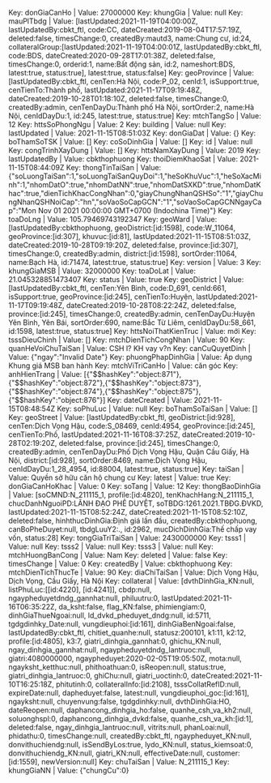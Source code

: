 Key: donGiaCanHo | Value:  27000000
Key: khungGia | Value:  null
Key: mauPlTbdg | Value:  [lastUpdated:2021-11-19T04:00:00Z, lastUpdatedBy:cbkt_ftl, code:CC, dateCreated:2019-08-04T17:57:19Z, deleted:false, timesChange:0, createdBy:mautd3, name:Chung cư, id:24, collateralGroup:[lastUpdated:2021-11-19T04:00:01Z, lastUpdatedBy:cbkt_ftl, code:BDS, dateCreated:2020-09-28T17:01:38Z, deleted:false, timesChange:0, orderid:1, name:Bất động sản, id:2, nameshort:BDS, latest:true, status:true], latest:true, status:false]
Key: geoProvince | Value:  [lastUpdatedBy:cbkt_ftl, cenTen:Hà Nội, code:P_02, cenId:1, isSupport:true, cenTienTo:Thành phố, lastUpdated:2021-11-17T09:19:48Z, dateCreated:2019-10-28T01:18:10Z, deleted:false, timesChange:0, createdBy:admin, cenTenDayDu:Thành phố Hà Nội, sortOrder:2, name:Hà Nội, cenIdDayDu:1, id:245, latest:true, status:true]
Key: mtchTangSo | Value:  12
Key: httsSoPhongNgu | Value:  2
Key: building | Value:  null
Key: lastUpdated | Value:  2021-11-15T08:51:03Z
Key: donGiaDat | Value:  {}
Key: boThamSoTSK | Value:  []
Key: coSoDinhGia | Value:  []
Key: id | Value:  null
Key: congTrinhXayDung | Value:  []
Key: httsNamXayDung | Value:  2019
Key: lastUpdatedBy | Value:  cbkthophuong
Key: thoiDiemKhaoSat | Value:  2021-11-15T08:44:09Z
Key: thongTinTaiSan | Value:  {"soLuongTaiSan":1,"soLuongTaiSanQuyDoi":1,"heSoKhuVuc":1,"heSoXacMinh":1,"nhomDatO":true,"nhomDatNN":true,"nhomDatSXKD":true,"nhomDatKhac":true,"dienTichKhacCongNhan":0,"giayChungNhanQSHSo":"1","giayChungNhanQSHNoiCap":"hn","soVaoSoCapGCN":"1","soVaoSoCapGCNNgayCap":"Mon Nov 01 2021 00:00:00 GMT+0700 (Indochina Time)"}
Key: toaDoLng | Value:  105.79469743192347
Key: geoWard | Value:  [lastUpdatedBy:cbkthophuong, geoDistrict:[id:1598], code:W_11064, geoProvince:[id:307], khuvuc:[id:81], lastUpdated:2021-11-15T08:51:03Z, dateCreated:2019-10-28T09:19:20Z, deleted:false, province:[id:307], timesChange:0, createdBy:admin, district:[id:1598], sortOrder:11064, name:Bạch Hà, id:71474, latest:true, status:true]
Key: version | Value:  3
Key: khungGiaMSB | Value:  32000000
Key: toaDoLat | Value:  21.045328851473407
Key: status | Value:  true
Key: geoDistrict | Value:  [lastUpdatedBy:cbkt_ftl, cenTen:Yên Bình, code:D_691, cenId:661, isSupport:true, geoProvince:[id:245], cenTienTo:Huyện, lastUpdated:2021-11-17T09:19:48Z, dateCreated:2019-10-28T08:22:24Z, deleted:false, province:[id:245], timesChange:0, createdBy:admin, cenTenDayDu:Huyện Yên Bình, Yên Bái, sortOrder:690, name:Bắc Từ Liêm, cenIdDayDu:58_661, id:1598, latest:true, status:true]
Key: httsNoiThatKienTruc | Value:  mới
Key: tsssDieuChinh | Value:  []
Key: mtchDienTichCongNhan | Value:  90
Key: quanHeVoiChuTaiSan | Value:  CSH l? KH vay v?n
Key: canCuQuyetDinh | Value:  {"ngay":"Invalid Date"}
Key: phuongPhapDinhGia | Value:  Áp dụng Khung giá MSB ban hành
Key: mtchViTriCanHo | Value:  căn góc
Key: anhHienTrang | Value:  [{"$$hashKey":"object:871"},{"$$hashKey":"object:872"},{"$$hashKey":"object:873"},{"$$hashKey":"object:874"},{"$$hashKey":"object:875"},{"$$hashKey":"object:876"}]
Key: dateCreated | Value:  2021-11-15T08:48:54Z
Key: soPhuLuc | Value:  null
Key: boThamSoTaiSan | Value:  []
Key: geoStreet | Value:  [lastUpdatedBy:cbkt_ftl, geoDistrict:[id:928], cenTen:Dịch Vọng Hậu, code:S_08469, cenId:4954, geoProvince:[id:245], cenTienTo:Phố, lastUpdated:2021-11-16T08:37:25Z, dateCreated:2019-10-28T02:19:20Z, deleted:false, province:[id:245], timesChange:0, createdBy:admin, cenTenDayDu:Phố Dịch Vọng Hậu, Quận Cầu Giấy, Hà Nội, district:[id:928], sortOrder:8469, name:Dịch Vọng Hậu, cenIdDayDu:1_28_4954, id:88004, latest:true, status:true]
Key: taiSan | Value:  Quyền sở hữu căn hộ chung cư
Key: latest | Value:  true
Key: donGiaCanHoKhac | Value:  0
Key: soTang | Value:  12
Key: thongBaoDinhGia | Value:  [soCMND:N_211115_1, profile:[id:4820], tenKhachHang:N_211115_1, chucDanhNguoiPD:LÃNH ĐẠO PHÊ DUYỆT, soTBDG:1261.2021.TBĐG.ĐVKD, lastUpdated:2021-11-15T08:52:24Z, dateCreated:2021-11-15T08:52:10Z, deleted:false, hinhthucDinhGia:Định giá lần đầu, createdBy:cbkthophuong, canBoPheDuyet:null, tbdgLuuY2:., id:2962, mucDichDinhGia:Thế chấp vay vốn, status:28]
Key: tongGiaTriTaiSan | Value:  2430000000
Key: tsss1 | Value:  null
Key: tsss2 | Value:  null
Key: tsss3 | Value:  null
Key: mtchHuongBanCong | Value:  Nam
Key: deleted | Value:  false
Key: timesChange | Value:  0
Key: createdBy | Value:  cbkthophuong
Key: mtchDienTichThucTe | Value:  90
Key: diaChiTaiSan | Value:  Dịch Vọng Hậu, Dịch Vọng, Cầu Giấy, Hà Nội
Key: collateral | Value:  [dvthDinhGia_KN:null, listPhuLuc:[[id:4220], [id:4241]], cbdp:null, ngaypheduyetdndg_gannhat:null, philuutru:0, lastUpdated:2021-11-16T06:35:22Z, da_ksht:false, flag_KN:false, phimiengiam:0, dinhGiaThueNgoai:null, ld_dvkd_pheduyet_dndg:null, id:5711, tgdgdinhky_Date:null, vungdieuphoi:[id:161], dinhGiaBenNgoai:false, lastUpdatedBy:cbkt_ftl, chitiet_quanhe:null, statusz:200101, k1:11, k2:12, profile:[id:4805], k3:7, giatri_dinhgia_gannhat:0, ghichu_KN:null, ngay_dinhgia_gannhat:null, ngaypheduyetdndg_lantruoc:null, giatri:4080000000, ngaypheduyet:2020-02-05T19:05:50Z, mota:null, ngayksht_ketthuc:null, phithoathuan:0, isReopen:null, status:true, giatri_dinhgia_lantruoc:0, ghiChu:null, giatri_uoctinh:0, dateCreated:2021-11-10T16:25:18Z, phitutinh:0, collateralInfo:[id:2108], tsssCollatRefID:null, expireDate:null, dapheduyet:false, latest:null, vungdieuphoi_goc:[id:161], ngayksht:null, chuyenvung:false, tgdgdinhky:null, dvthDinhGia:HO, dateReopen:null, daphancong_dinhgia_ho:false, quanhe_csh_va_kh2:null, soluonghspl:0, daphancong_dinhgia_dvkd:false, quanhe_csh_va_kh:[id:1], deleted:false, ngay_dinhgia_lantruoc:null, vitrits:null, phanLoai:null, phidathu:0, timesChange:null, createdBy:cbkt_ftl, ngaypheduyet_KN:null, donvithuchiendg:null, isSendByLos:true, lydo_KN:null, status_kiemsoat:0, donvithuchiendg_KN:null, giatri_KN:null, effectiveDate:null, customer:[id:1559], newVersion:null]
Key: chuTaiSan | Value:  N_211115_1
Key: khungGiaNN | Value:  {"chungCu":0}
